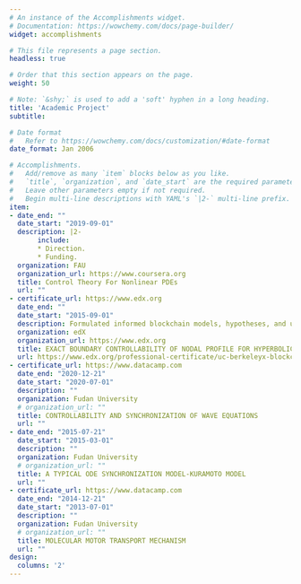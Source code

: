 ```yaml
---
# An instance of the Accomplishments widget.
# Documentation: https://wowchemy.com/docs/page-builder/
widget: accomplishments

# This file represents a page section.
headless: true

# Order that this section appears on the page.
weight: 50

# Note: `&shy;` is used to add a 'soft' hyphen in a long heading.
title: 'Academic Project'
subtitle:  

# Date format
#   Refer to https://wowchemy.com/docs/customization/#date-format
date_format: Jan 2006

# Accomplishments.
#   Add/remove as many `item` blocks below as you like.
#   `title`, `organization`, and `date_start` are the required parameters.
#   Leave other parameters empty if not required.
#   Begin multi-line descriptions with YAML's `|2-` multi-line prefix.
item:
- date_end: ""
  date_start: "2019-09-01"
  description: |2-
       include:
       * Direction.
       * Funding.
  organization: FAU
  organization_url: https://www.coursera.org
  title: Control Theory For Nonlinear PDEs
  url: ""
- certificate_url: https://www.edx.org
  date_end: ""
  date_start: "2015-09-01"
  description: Formulated informed blockchain models, hypotheses, and use cases.
  organization: edX
  organization_url: https://www.edx.org
  title: EXACT BOUNDARY CONTROLLABILITY OF NODAL PROFILE FOR HYPERBOLIC SYSTEMS
  url: https://www.edx.org/professional-certificate/uc-berkeleyx-blockchain-fundamentals
- certificate_url: https://www.datacamp.com
  date_end: "2020-12-21"
  date_start: "2020-07-01"
  description: ""
  organization: Fudan University
  # organization_url: ""
  title: CONTROLLABILITY AND SYNCHRONIZATION OF WAVE EQUATIONS
  url: ""
- date_end: "2015-07-21"
  date_start: "2015-03-01"
  description: ""
  organization: Fudan University
  # organization_url: ""
  title: A TYPICAL ODE SYNCHRONIZATION MODEL-KURAMOTO MODEL
  url: ""
- certificate_url: https://www.datacamp.com
  date_end: "2014-12-21"
  date_start: "2013-07-01"
  description: ""
  organization: Fudan University
  # organization_url: ""
  title: MOLECULAR MOTOR TRANSPORT MECHANISM
  url: ""
design:
  columns: '2' 
---
```

